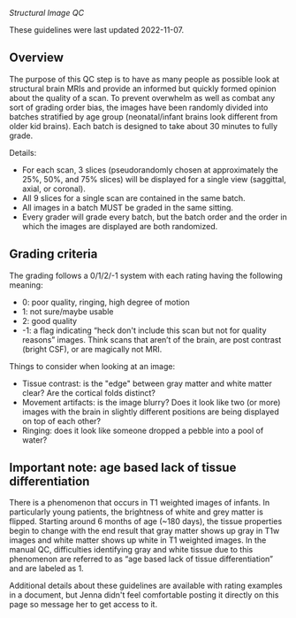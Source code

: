 *Structural Image QC*

These guidelines were last updated 2022-11-07.

## Overview

The purpose of this QC step is to have as many people as possible look at structural brain MRIs and provide an informed but quickly formed opinion about the quality of a scan. To prevent overwhelm as well as combat any sort of grading order bias, the images have been randomly divided into batches stratified by age group (neonatal/infant brains look different from older kid brains). Each batch is designed to take about 30 minutes to fully grade.

Details:
- For each scan, 3 slices (pseudorandomly chosen at approximately the 25\%, 50\%, and 75\% slices) will be displayed for a single view (saggittal, axial, or coronal). 
- All 9 slices for a single scan are contained in the same batch.
- All images in a batch MUST be graded in the same sitting.
- Every grader will grade every batch, but the batch order and the order in which the images are displayed are both randomized.

## Grading criteria 

The grading follows a 0/1/2/-1 system with each rating having the following meaning:
- 0: poor quality, ringing, high degree of motion
- 1: not sure/maybe usable
- 2: good quality
- -1: a flag indicating “heck don't include this scan but not for quality reasons” images. Think scans that aren’t of the brain, are post contrast (bright CSF), or are magically not MRI.

Things to consider when looking at an image:
- Tissue contrast: is the "edge" between gray matter and white matter clear? Are the cortical folds distinct?
- Movement artifacts: is the image blurry? Does it look like two (or more) images with the brain in slightly different positions are being displayed on top of each other?
- Ringing: does it look like someone dropped a pebble into a pool of water? 

## Important note: age based lack of tissue differentiation

There is a phenomenon that occurs in T1 weighted images of infants. In particularly young patients, the brightness of white and grey matter is flipped. Starting around 6 months of age (~180 days), the tissue properties begin to change with the end result that gray matter shows up gray in T1w images and white matter shows up white in T1 weighted images. In the manual QC, difficulties identifying gray and white tissue due to this phenomenon are referred to as “age based lack of tissue differentiation” and are labeled as 1.


Additional details about these guidelines are available with rating examples in a document, but Jenna didn't feel comfortable posting it directly on this page so message her to get access to it.

